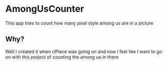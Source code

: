 # AmongUsCounter
This app tries to count how many pixel style among us are in a picture

## Why?
Well I created it when r/Place was going on and now I feel like I want to go on with this project of counting the among us in there
